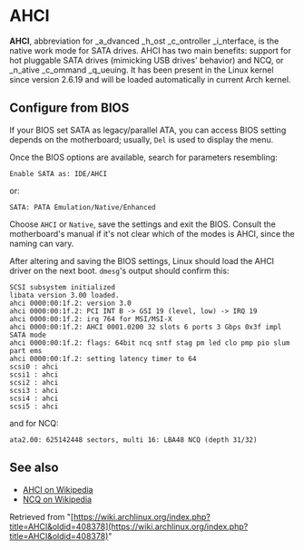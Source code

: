 # AHCI

**AHCI**, abbreviation for _a_dvanced _h_ost _c_ontroller _i_nterface, is the native work mode for SATA drives. AHCI has two main benefits: support for hot pluggable SATA drives (mimicking USB drives' behavior) and NCQ, or _n_ative _c_ommand _q_ueuing. It has been present in the Linux kernel since version 2.6.19 and will be loaded automatically in current Arch kernel.

## Configure from BIOS

If your BIOS set SATA as legacy/parallel ATA, you can access BIOS setting depends on the motherboard; usually, `Del` is used to display the menu.

Once the BIOS options are available, search for parameters resembling:

```
Enable SATA as: IDE/AHCI

```

or:

```
SATA: PATA Emulation/Native/Enhanced

```

Choose `AHCI` or `Native`, save the settings and exit the BIOS. Consult the motherboard's manual if it's not clear which of the modes is AHCI, since the naming can vary.

After altering and saving the BIOS settings, Linux should load the AHCI driver on the next boot. `dmesg`'s output should confirm this:

```
SCSI subsystem initialized
libata version 3.00 loaded.
ahci 0000:00:1f.2: version 3.0
ahci 0000:00:1f.2: PCI INT B -> GSI 19 (level, low) -> IRQ 19
ahci 0000:00:1f.2: irq 764 for MSI/MSI-X
ahci 0000:00:1f.2: AHCI 0001.0200 32 slots 6 ports 3 Gbps 0x3f impl SATA mode
ahci 0000:00:1f.2: flags: 64bit ncq sntf stag pm led clo pmp pio slum part ems 
ahci 0000:00:1f.2: setting latency timer to 64
scsi0 : ahci
scsi1 : ahci
scsi2 : ahci
scsi3 : ahci
scsi4 : ahci
scsi5 : ahci

```

and for NCQ:

```
ata2.00: 625142448 sectors, multi 16: LBA48 NCQ (depth 31/32)

```

## See also

*   [AHCI on Wikipedia](http://en.wikipedia.org/wiki/AHCI)
*   [NCQ on Wikipedia](http://en.wikipedia.org/wiki/NCQ)

Retrieved from "[https://wiki.archlinux.org/index.php?title=AHCI&oldid=408378](https://wiki.archlinux.org/index.php?title=AHCI&oldid=408378)"